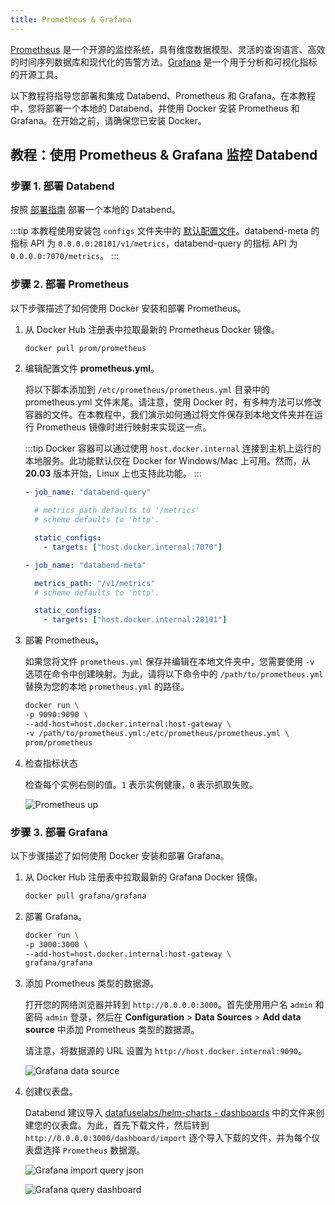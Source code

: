 ```yaml
---
title: Prometheus & Grafana
---
```


[Prometheus](https://prometheus.io/) 是一个开源的监控系统，具有维度数据模型、灵活的查询语言、高效的时间序列数据库和现代化的告警方法。[Grafana](https://grafana.com/grafana) 是一个用于分析和可视化指标的开源工具。

以下教程将指导您部署和集成 Databend、Prometheus 和 Grafana。在本教程中，您将部署一个本地的 Databend，并使用 Docker 安装 Prometheus 和 Grafana。在开始之前，请确保您已安装 Docker。

## 教程：使用 Prometheus & Grafana 监控 Databend

### 步骤 1. 部署 Databend

按照 [部署指南](/guides/deploy) 部署一个本地的 Databend。

:::tip
本教程使用安装包 `configs` 文件夹中的 [默认配置文件](https://github.com/datafuselabs/databend/tree/main/scripts/distribution/configs)。databend-meta 的指标 API 为 `0.0.0.0:28101/v1/metrics`，databend-query 的指标 API 为 `0.0.0.0:7070/metrics`。
:::

### 步骤 2. 部署 Prometheus

以下步骤描述了如何使用 Docker 安装和部署 Prometheus。

1. 从 Docker Hub 注册表中拉取最新的 Prometheus Docker 镜像。

   ```bash
   docker pull prom/prometheus
   ```

2. 编辑配置文件 **prometheus.yml**。

   将以下脚本添加到 `/etc/prometheus/prometheus.yml` 目录中的 prometheus.yml 文件末尾。请注意，使用 Docker 时，有多种方法可以修改容器的文件。在本教程中，我们演示如何通过将文件保存到本地文件夹并在运行 Prometheus 镜像时进行映射来实现这一点。

   :::tip
   Docker 容器可以通过使用 `host.docker.internal` 连接到主机上运行的本地服务。此功能默认仅在 Docker for Windows/Mac 上可用。然而，从 **20.03** 版本开始，Linux 上也支持此功能。
   :::

   ```yaml
   - job_name: "databend-query"

     # metrics_path defaults to '/metrics'
     # scheme defaults to 'http'.

     static_configs:
       - targets: ["host.docker.internal:7070"]

   - job_name: "databend-meta"

     metrics_path: "/v1/metrics"
     # scheme defaults to 'http'.

     static_configs:
       - targets: ["host.docker.internal:28101"]
   ```

3. 部署 Prometheus。

   如果您将文件 `prometheus.yml` 保存并编辑在本地文件夹中，您需要使用 `-v` 选项在命令中创建映射。为此，请将以下命令中的 `/path/to/prometheus.yml` 替换为您的本地 `prometheus.yml` 的路径。

   ```bash
   docker run \
   -p 9090:9090 \
   --add-host=host.docker.internal:host-gateway \
   -v /path/to/prometheus.yml:/etc/prometheus/prometheus.yml \
   prom/prometheus
   ```

4. 检查指标状态

   检查每个实例右侧的值。`1` 表示实例健康，`0` 表示抓取失败。

   ![Prometheus up](/img/tracing/prometheus-up.png)

### 步骤 3. 部署 Grafana

以下步骤描述了如何使用 Docker 安装和部署 Grafana。

1. 从 Docker Hub 注册表中拉取最新的 Grafana Docker 镜像。

   ```bash
   docker pull grafana/grafana
   ```

2. 部署 Grafana。

   ```bash
   docker run \
   -p 3000:3000 \
   --add-host=host.docker.internal:host-gateway \
   grafana/grafana
   ```

3. 添加 Prometheus 类型的数据源。

   打开您的网络浏览器并转到 `http://0.0.0.0:3000`。首先使用用户名 `admin` 和密码 `admin` 登录，然后在 **Configuration** > **Data Sources** > **Add data source** 中添加 Prometheus 类型的数据源。

   请注意，将数据源的 URL 设置为 `http://host.docker.internal:9090`。

   ![Grafana data source](/img/tracing/grafana-datasource.png)

4. 创建仪表盘。

   Databend 建议导入 [datafuselabs/helm-charts - dashboards](https://github.com/datafuselabs/helm-charts/tree/main/dashboards) 中的文件来创建您的仪表盘。为此，首先下载文件，然后转到 `http://0.0.0.0:3000/dashboard/import` 逐个导入下载的文件，并为每个仪表盘选择 `Prometheus` 数据源。

   ![Grafana import query json](/img/tracing/grafana-query-json.png)

   ![Grafana query dashboard](/img/tracing/grafana-query-dashboard.png)